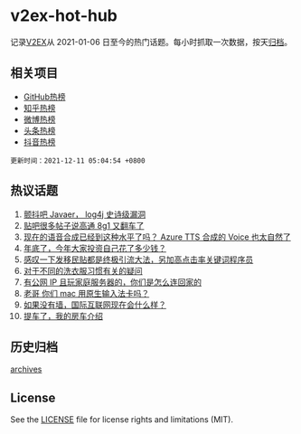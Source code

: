 # v2ex-hot-hub

 记录[V2EX](https://www.v2ex.com/)从 2021-01-06 日至今的热门话题。每小时抓取一次数据，按天[归档](archives)。
 
 ## 相关项目

- [GitHub热榜](https://github.com/lonnyzhang423/github-hot-hub)
- [知乎热榜](https://github.com/lonnyzhang423/zhihu-hot-hub)
- [微博热榜](https://github.com/lonnyzhang423/weibo-hot-hub)
- [头条热榜](https://github.com/lonnyzhang423/toutiao-hot-hub)
- [抖音热榜](https://github.com/lonnyzhang423/douyin-hot-hub)


 `更新时间：2021-12-11 05:04:54 +0800`

## 热议话题

1. [颤抖吧 Javaer， log4j 史诗级漏洞](https://www.v2ex.com/t/821241)
1. [贴吧很多帖子说高通 8g1 又翻车了](https://www.v2ex.com/t/821264)
1. [现在的语音合成已经到这种水平了吗？ Azure TTS 合成的 Voice 也太自然了](https://www.v2ex.com/t/821254)
1. [年底了，今年大家投资自己花了多少钱？](https://www.v2ex.com/t/821348)
1. [感叹一下发移民贴都是终极引流大法，另加高点击率关键词程序员](https://www.v2ex.com/t/821361)
1. [对于不同的洗衣服习惯有关的疑问](https://www.v2ex.com/t/821262)
1. [有公网 IP 且玩家庭服务器的，你们是怎么连回家的](https://www.v2ex.com/t/821284)
1. [老哥 你们 mac 用原生输入法卡吗？](https://www.v2ex.com/t/821302)
1. [如果没有墙，国际互联网现在会什么样？](https://www.v2ex.com/t/821421)
1. [提车了，我的房车介绍](https://www.v2ex.com/t/821330)

## 历史归档

[archives](archives)

## License

See the [LICENSE](LICENSE) file for license rights and limitations (MIT).
